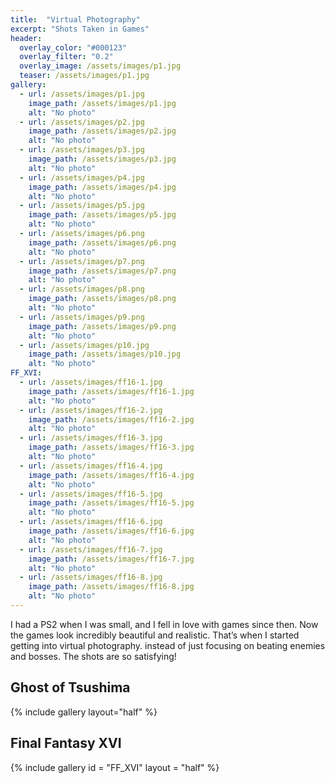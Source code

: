 ```yaml
---
title:  "Virtual Photography"
excerpt: "Shots Taken in Games"
header:
  overlay_color: "#000123"
  overlay_filter: "0.2"
  overlay_image: /assets/images/p1.jpg
  teaser: /assets/images/p1.jpg
gallery:
  - url: /assets/images/p1.jpg
    image_path: /assets/images/p1.jpg
    alt: "No photo"
  - url: /assets/images/p2.jpg
    image_path: /assets/images/p2.jpg
    alt: "No photo"
  - url: /assets/images/p3.jpg
    image_path: /assets/images/p3.jpg
    alt: "No photo"
  - url: /assets/images/p4.jpg
    image_path: /assets/images/p4.jpg
    alt: "No photo"
  - url: /assets/images/p5.jpg
    image_path: /assets/images/p5.jpg
    alt: "No photo"
  - url: /assets/images/p6.png
    image_path: /assets/images/p6.png
    alt: "No photo"
  - url: /assets/images/p7.png
    image_path: /assets/images/p7.png
    alt: "No photo"
  - url: /assets/images/p8.png
    image_path: /assets/images/p8.png
    alt: "No photo"
  - url: /assets/images/p9.png
    image_path: /assets/images/p9.png
    alt: "No photo"
  - url: /assets/images/p10.jpg
    image_path: /assets/images/p10.jpg
    alt: "No photo"
FF_XVI:
  - url: /assets/images/ff16-1.jpg
    image_path: /assets/images/ff16-1.jpg
    alt: "No photo"
  - url: /assets/images/ff16-2.jpg
    image_path: /assets/images/ff16-2.jpg
    alt: "No photo"
  - url: /assets/images/ff16-3.jpg
    image_path: /assets/images/ff16-3.jpg
    alt: "No photo"
  - url: /assets/images/ff16-4.jpg
    image_path: /assets/images/ff16-4.jpg
    alt: "No photo"
  - url: /assets/images/ff16-5.jpg
    image_path: /assets/images/ff16-5.jpg
    alt: "No photo"
  - url: /assets/images/ff16-6.jpg
    image_path: /assets/images/ff16-6.jpg
    alt: "No photo"
  - url: /assets/images/ff16-7.jpg
    image_path: /assets/images/ff16-7.jpg
    alt: "No photo"
  - url: /assets/images/ff16-8.jpg
    image_path: /assets/images/ff16-8.jpg
    alt: "No photo"
---
```


I had a PS2 when I was small, and I fell in love with games since then. Now the games look incredibly beautiful and realistic. That’s when I started getting into virtual photography. instead of just focusing on beating enemies and bosses. The shots are so satisfying!

## Ghost of Tsushima
{% include gallery layout="half" %}

## Final Fantasy XVI
{% include gallery id = "FF_XVI" layout = "half" %}

